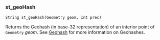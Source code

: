 ### st_geoHash
`String st_geoHash(Geometry geom, Int prec)`

Returns the Geohash (in base-32 representation) of an interior point of `Geometry` _geom_. See [Geohash](https://www.geomesa.org/documentation/stable/user/appendix/utils.html#geohash) for more information on Geohashes.